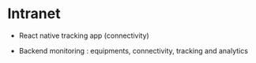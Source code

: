 # Intranet

- React native tracking app (connectivity)

- Backend monitoring : equipments, connectivity, tracking and analytics
